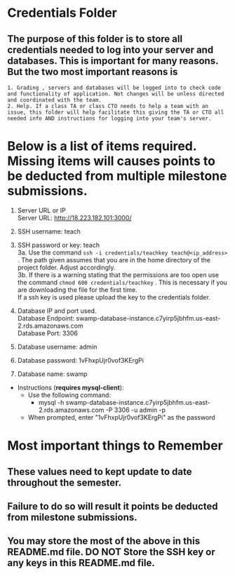 # Credentials Folder

## The purpose of this folder is to store all credentials needed to log into your server and databases. This is important for many reasons. But the two most important reasons is
    1. Grading , servers and databases will be logged into to check code and functionality of application. Not changes will be unless directed and coordinated with the team.
    2. Help. If a class TA or class CTO needs to help a team with an issue, this folder will help facilitate this giving the TA or CTO all needed info AND instructions for logging into your team's server. 


# Below is a list of items required. Missing items will causes points to be deducted from multiple milestone submissions.

1. Server URL or IP <br>
Server URL: http://18.223.182.101:3000/
2. SSH username: teach
3. SSH password or key: teach <br>
    3a. Use the command `ssh -i credentials/teachkey teach@<ip_address>` . The path given assumes that you are in the home directory of the project folder. Adjust accordingly. <br>
    3b. If there is a warning stating that the permissions are too open use the command `chmod 600 credentials/teachkey` . This is necessary if you are downloading the file for the first time.
    <br> If a ssh key is used please upload the key to the credentials folder.

4. Database IP and port used. <br>
Database Endpoint: swamp-database-instance.c7yirp5jbhfm.us-east-2.rds.amazonaws.com <br>
Database Port: 3306
5. Database username: admin
6. Database password: 1vFhxpUjr0vof3KErgPi
7. Database name: swamp
  - Instructions (<strong>requires mysql-client</strong>): 
    - Use the following command: 
        - mysql -h swamp-database-instance.c7yirp5jbhfm.us-east-2.rds.amazonaws.com -P 3306 -u admin -p
    - When prompted, enter "1vFhxpUjr0vof3KErgPi" as the password

# Most important things to Remember
## These values need to kept update to date throughout the semester. <br>
## <strong>Failure to do so will result it points be deducted from milestone submissions.</strong><br>
## You may store the most of the above in this README.md file. DO NOT Store the SSH key or any keys in this README.md file.

